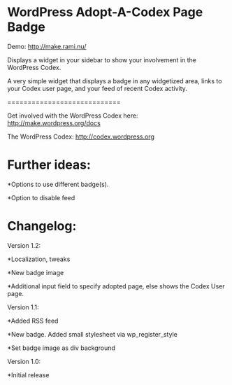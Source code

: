 WordPress Adopt-A-Codex Page Badge
=============================

Demo: http://make.rami.nu/

Displays a widget in your sidebar to show your involvement in the WordPress Codex.

A very simple widget that displays a badge in any widgetized area, links to your Codex user page, and your feed of recent
Codex activity.

============================

Get involved with the WordPress Codex here: http://make.wordpress.org/docs

The WordPress Codex: http://codex.wordpress.org

Further ideas:
=============================

*Options to use different badge(s).

*Option to disable feed

Changelog:
=============================

Version 1.2:

*Localization, tweaks

*New badge image

*Additional input field to specify adopted page, else shows the Codex User page.


Version 1.1:

*Added RSS feed

*New badge. Added small stylesheet via wp_register_style

*Set badge image as div background


Version 1.0:

*Initial release

